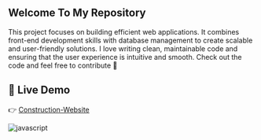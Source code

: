 ## Welcome To My Repository
This project focuses on building efficient web applications. It combines front-end development skills with database management to create scalable and user-friendly solutions. 
I love writing clean, maintainable code and ensuring that the user experience is intuitive and smooth. 
Check out the code and feel free to contribute 🚀

## 🔗 Live Demo
👉 [Construction-Website](https://jhonnfy.github.io/Construction-Website/)

![javascript](https://user-images.githubusercontent.com/97255802/158096794-c7b7130b-a85b-44aa-9c07-eb46e54c4c22.gif)

